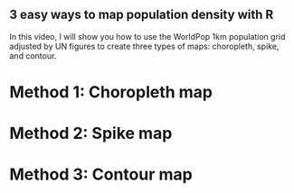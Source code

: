 ## 3 easy ways to map population density with R

In this video, I will show you how to use the WorldPop 1km population grid adjusted by UN figures to create three types of maps: choropleth, spike, and contour.

# Method 1: Choropleth map


# Method 2: Spike map


# Method 3: Contour map
